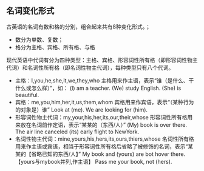 ## 名词变化形式
古英语的名词有数和格的分别，组合起来共有8种变化形式。；
- 数分为单数、复数；
- 格分为主格、宾格、所有格、与格

现代英语中代词有分为四种类型：主格、宾格、形容词性所有格（即形容词性物主代词）和名词性所有格（即名词性物主代词），每种类型只有八个代词。
- 主格：I,you,he,she,it,we,they,who
主格用来作主语，表示“谁（是什么、干什么或怎么样）”，如： (I) am a teacher. (We) study English. (She) is beautiful.
- 宾格：me,you,him,her,it,us,them,whom
宾格用来作宾语，表示“（某种行为的对象是）谁” Look at (me). We are looking for (him).
- 形容词性物主代词：my,your,his,her,its,our,their,whose
形容词性所有格用来放在名词前作定语，表示“某某的（东西/人）” (My) book is over there. The air line canceled (its) early flight to NewYork.
- 名词性物主代词：mine,yours,his,hers,its,ours,thiers,whose
名词性所有格用来作主语或宾语，相当于形容词性所有格后省略了被修饰的名词，表示“某某的【省略已知的东西/人】” My book and (yours) are bot hover there.【yours与mybook并列,作主语】 Pass me your book, not (hers).
